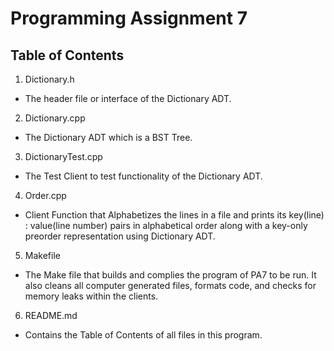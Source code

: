<!-------------------------------------------------------------------------------
Brian Nguyen, bnguy118
2022 Winter CSE101 PA7
README.md
The Table of Contents of all files in this program
--------------------------------------------------------------------------------->
# Programming Assignment 7

## Table of Contents
1. Dictionary.h
* The header file or interface of the Dictionary ADT.
2. Dictionary.cpp
* The Dictionary ADT which is a BST Tree.
3. DictionaryTest.cpp
* The Test Client to test functionality of the Dictionary ADT.
4. Order.cpp
* Client Function that Alphabetizes the lines in a file and prints its key(line) : value(line number) pairs in alphabetical order along with a key-only preorder representation using Dictionary ADT.
5. Makefile
* The Make file that builds and complies the program of PA7 to be run. It also cleans all computer generated files, formats code, and checks for memory leaks within the clients.
6. README.md
* Contains the Table of Contents of all files in this program.
